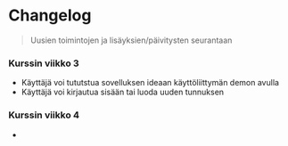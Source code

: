 # Changelog 
> Uusien toimintojen ja lisäyksien/päivitysten seurantaan

### Kurssin viikko 3
- Käyttäjä voi tututstua sovelluksen ideaan käyttöliittymän demon avulla
- Käyttäjä voi kirjautua sisään tai luoda uuden tunnuksen

### Kurssin viikko 4
- 
